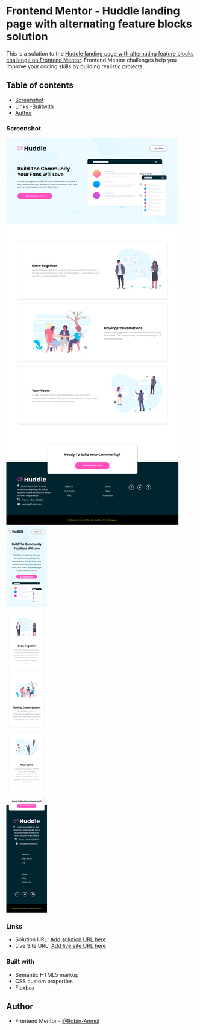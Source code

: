 # Frontend Mentor - Huddle landing page with alternating feature blocks solution

This is a solution to the [Huddle landing page with alternating feature blocks challenge on Frontend Mentor](https://www.frontendmentor.io/challenges/huddle-landing-page-with-alternating-feature-blocks-5ca5f5981e82137ec91a5100). Frontend Mentor challenges help you improve your coding skills by building realistic projects.

## Table of contents

- [Screenshot](#screenshot)
- [Links](#links) -[Bulitwith](#Builtwith)
- [Author](#author)

### Screenshot

![](./desktopscreenshot.jpg)
![](./mobilescreenshot.jpg)

### Links

- Solution URL: [Add solution URL here](https://github.com/Robin-Anmol/huddle-landing-page)
- Live Site URL: [Add live site URL here](https://robin-anmol.github.io/huddle-landing-page//)

### Built with

- Semantic HTML5 markup
- CSS custom properties
- Flexbox

## Author

- Frontend Mentor - [@Robin-Anmol](https://www.frontendmentor.io/profile/Robin-Anmol)
